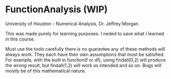 # FunctionAnalysis (WIP)
University of Houston - Numerical Analysis, Dr. Jeffrey Morgan


This was made purely for learning purposes. I neded to save what I learned in this course.

Must use the tools carefully there is no guarantee any of these methods will always work. They each have their own assumptions
that must be satisfied. For example, with the built in function(f or df), using findall(0,2) will produce the wrong result, but findall(1,2) will work as intended and so on.
Bugs will mostly be of this mathematical nature.
